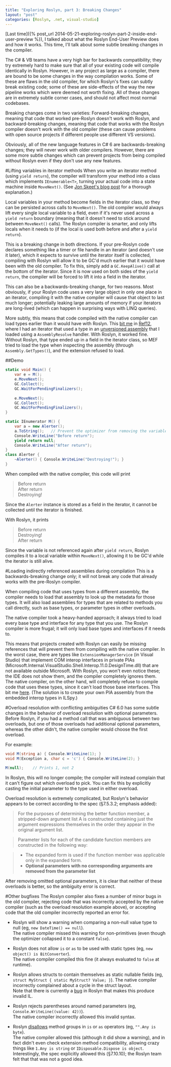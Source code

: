 ```yaml
---
title: "Exploring Roslyn, part 3: Breaking Changes"
layout: "post"
categories: [Roslyn, .net, visual-studio]
---
```


[Last time]({% post_url 2014-05-21-exploring-roslyn-part-2-inside-end-user-preview %}), I talked about what the Roslyn End-User Preview does and how it works.  This time, I'll talk about some subtle breaking changes in the compiler.

The C# & VB teams have a very high bar for backwards compatibility; they try extremely hard to make sure that all of your existing code will compile identically in Roslyn.  However, in any project as large as a compiler, there are bound to be some changes in the way compilation works.  Some of these are flaws in the old compiler, for which Roslyn's fixes can subtly break existing code; some of these are side-effects of the way the new pipeline works which were deemed not worth fixing.  All of these changes are in extremely subtle corner cases, and should not affect most normal codebases.

Breaking changes come in two varieties: Forward-breaking changes, meaning that code that worked pre-Roslyn doesn't work with Roslyn, and backward-breaking changes, meaning that code that works with the Roslyn compiler doesn't work with the old compiler (these can cause problems with open source projects if different people use different VS versions).

Obviously, all of the new language features in C# 6 are backwards-breaking changes; they will never work with older compilers.  However, there are some more subtle changes which can prevent projects from being compiled without Roslyn even if they don't use any new features.

#Lifting variables in iterator methods
When you write an iterator method (using `yield return`), the compiler will transform your method into a class which implements `IEnumerable<T>`, turning your actual code into a state machine inside `MoveNext()`.  (See [Jon Skeet's blog post](http://csharpindepth.com/articles/chapter6/iteratorblockimplementation.aspx) for a thorough explanation.)

Local variables in your method become fields in the iterator class, so they can be persisted across calls to `MoveNext()`.  The old compiler would always lift every single local variable to a field, even if it's never used across a `yield return` boundary (meaning that it doesn't need to stick around between `MoveNext()` calls).  The Roslyn compiler is smarter, and only lifts locals when it needs to (if the local is used both before and after a `yield return`).

This is a breaking change in both directions.  If your pre-Roslyn code declares something like a timer or file handle in an iterator (and doesn't use it later), which it expects to survive until the iterator itself is collected, compiling with Roslyn will allow it to be GC'd much earlier that it would have been with the old compiler.  To fix this, simply add a `GC.KeepAlive()` call at the bottom of the iterator.  Since it is now used on both sides of the `yield return`, the compiler will be forced to lift it into a field in the iterator.

This can also be a backwards-breaking change, for two reasons.  Most obviously, if your Roslyn code uses a very large object in only one place in an iterator, compiling it with the native compiler will cause that object to last much longer; potentially leaking large amounts of memory if your iterators are long-lived (which can happen in surprising ways with LINQ queries).

More subtly, this means that code compiled with the native compiler can load types earlier than it would have with Roslyn.  This [bit me](https://github.com/SLaks/Ref12/commit/2c52df7be397c052980bf91d2bcc6a90eae9c926) in [Ref12](http://visualstudiogallery.msdn.microsoft.com/f89b27c5-7d7b-4059-adde-7ccc709fa86e), where I had an iterator that used a type in an [unversioned assembly](/2014-02-26/extending-visual-studio-part-5-dealing-with-unversioned-assemblies) that I loaded using a `AssemblyResolve` handler.  With Roslyn, it worked fine.  Without Roslyn, that type ended up in a field in the iterator class, so MEF tried to load the type when inspecting the assembly (through `Assembly.GetTypes()`), and the extension refused to load.

##Demo
```csharp
static void Main() {
	var e = M();
	e.MoveNext();
	GC.Collect();
	GC.WaitForPendingFinalizers();
	
	e.MoveNext();
	GC.Collect();
	GC.WaitForPendingFinalizers();
}

static IEnumerator M() {
	var a = new Alerter();
	a.ToString();	// Prevent the optimizer from removing the variable entirely
	Console.WriteLine("Before return");
	yield return null;
	Console.WriteLine("After return");	
}
class Alerter {
	~Alerter() { Console.WriteLine("Destroying!"); }
}
```

When compiled with the native compiler, this code will print
 > Before return  
 > After return  
 > Destroying!

Since the `Alerter` instance is stored as a field in the iterator, it cannot be collected until the iterator is finished.

With Roslyn, it prints
 > Before return  
 > Destroying!  
 > After return

Since the variable is not referenced again after `yield return`, Roslyn compiles it to a local variable within `MoveNext()`, allowing it to be GC'd while the iterator is still alive.

#Loading indirectly referenced assemblies during compilation
This is a backwards-breaking change only; it will not break any code that already works with the pre-Roslyn compiler.

When compiling code that uses types from a different assembly, the compiler needs to load that assembly to look up the metadata for those types.  It will also load assemblies for types that are related to methods you call directly, such as base types, or parameter types in other overloads.

The native compiler took a heavy-handed approach; it always tried to load every base type and interface for any type that you use.  The Roslyn compiler is more frugal; it will only load base types and interfaces if it needs to.

This means that projects created with Roslyn can easily be missing references that will prevent them from compiling with the native compiler.  In the worst case, there are types like `ExtensionManagerService` (in Visual Studio) that implement COM interop interfaces in private PIAs (Microsoft.Internal.VisualStudio.Shell.Interop.11.0.DesignTime.dll) that are not available outside Microsoft.  With Roslyn, you won't even notice these; the IDE does not show them, and the compiler completely ignores them.  The native compiler, on the other hand, will completely refuse to compile code that uses these types, since it can't load those base interfaces.  This bit me [here](https://github.com/SLaks/Root-VSIX/issues/1).  (The solution is to create your own PIA assembly from the embedded interop types in ILSpy.)

#Overload resolution with conflicting ambiguities
C# 6.0 has some subtle changes in the behavior of overload resolution with optional parameters.  Before Roslyn, if you had a method call that was ambiguous between two overloads, but one of those overloads had additional optional parameters, whereas the other didn't, the native compiler would choose the first overload.

For example:

```csharp
void M(string a) { Console.WriteLine(1); }
void M(Exception a, char c = 'c') { Console.WriteLine(2); }

M(null);	// Prints 1, not 2
```

In Roslyn, this will no longer compile; the compiler will instead complain that it can't figure out which overload to pick.  You can fix this by explicitly casting the initial parameter to the type used in either overload.

Overload resolution is extremely complicated, but Roslyn's behavior appears to be correct according to the spec (&sect;7.5.3.2; emphasis added):

> For the purposes of determining the better function member, a stripped-down argument list A is constructed containing just the argument expressions themselves in the order they appear in the original argument list.

> Parameter lists for each of the candidate function members are constructed in the following way: 

> - The expanded form is used if the function member was applicable only in the expanded form.
> - **Optional parameters with no corresponding arguments are removed from the parameter list**
  
After removing omitted optional parameters, it is clear that neither of these overloads is better, so the ambiguity error is correct.

#Other bugfixes
The Roslyn compiler also fixes a number of minor bugs in the old compiler, rejecting code that was incorrectly accepted by the native compiler (such as the overload resolution example above), or accepting code that the old compiler incorrectly reported an error for.

 - Roslyn will show a warning when comparing a non-null value type to null (eg, `new DateTime() == null`).  
   The native compiler missed this warning for non-primitives  (even though the optimizer collapsed it to a constant `false`). 

 - Roslyn does not allow `is` or `as` to be used with static types (eg, `new object() is BitConverter`).  
   The native compiler compiled this fine (it always evaluated to `false` at runtime).

 - Roslyn allows structs to contain themselves as static nullable fields (eg, `struct MyStruct { static MyStruct? Value; }`). 
   The native compiler incorrectly complained about a cycle in the struct layout.  
   Note that there is currently a [bug](https://roslyn.codeplex.com/workitem/185) in Roslyn that makes this produce invalid IL.

 - Roslyn rejects parentheses around named parameters (eg, `Console.WriteLine((value: 42))`).  
   The native compiler incorrectly allowed this invalid syntax.

 - Roslyn [disallows](https://twitter.com/vreshetnikov/status/428259020437069824) method groups in `is` or `as` operators (eg, `"".Any is byte`).  
   The native compiler allowed this (although it did show a warning), and in fact didn't even check extension method compatibility, allowing crazy things like `1.Any is string` or `IDisposable.Dispose is object`.  Interestingly, the spec explicitly allowed this (&sect;7.10.10); the Roslyn team felt that that was not a good idea.